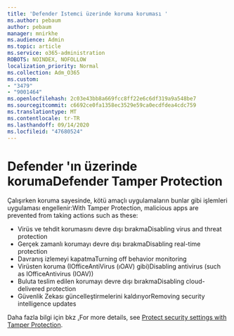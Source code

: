 ```yaml
---
title: 'Defender Istemci üzerinde koruma koruması '
ms.author: pebaum
author: pebaum
manager: mnirkhe
ms.audience: Admin
ms.topic: article
ms.service: o365-administration
ROBOTS: NOINDEX, NOFOLLOW
localization_priority: Normal
ms.collection: Adm_O365
ms.custom:
- "3479"
- "9001464"
ms.openlocfilehash: 2c03e43bb8a669fcc8ff22e6c6df319a9a548be7
ms.sourcegitcommit: c6692ce0fa1358ec3529e59ca0ecdfdea4cdc759
ms.translationtype: MT
ms.contentlocale: tr-TR
ms.lasthandoff: 09/14/2020
ms.locfileid: "47680524"
---
```

# <a name="defender-tamper-protection"></a><span data-ttu-id="ee934-102">Defender 'ın üzerinde koruma</span><span class="sxs-lookup"><span data-stu-id="ee934-102">Defender Tamper Protection</span></span> 

<span data-ttu-id="ee934-103">Çalışırken koruma sayesinde, kötü amaçlı uygulamaların bunlar gibi işlemleri uygulaması engellenir:</span><span class="sxs-lookup"><span data-stu-id="ee934-103">With Tamper Protection, malicious apps are prevented from taking actions such as these:</span></span>

- <span data-ttu-id="ee934-104">Virüs ve tehdit korumasını devre dışı bırakma</span><span class="sxs-lookup"><span data-stu-id="ee934-104">Disabling virus and threat protection</span></span>
- <span data-ttu-id="ee934-105">Gerçek zamanlı korumayı devre dışı bırakma</span><span class="sxs-lookup"><span data-stu-id="ee934-105">Disabling real-time protection</span></span>
- <span data-ttu-id="ee934-106">Davranış izlemeyi kapatma</span><span class="sxs-lookup"><span data-stu-id="ee934-106">Turning off behavior monitoring</span></span>
- <span data-ttu-id="ee934-107">Virüsten koruma (IOfficeAntiVirus (ıOAV) gibi)</span><span class="sxs-lookup"><span data-stu-id="ee934-107">Disabling antivirus (such as IOfficeAntivirus (IOAV))</span></span>
- <span data-ttu-id="ee934-108">Buluta teslim edilen korumayı devre dışı bırakma</span><span class="sxs-lookup"><span data-stu-id="ee934-108">Disabling cloud-delivered protection</span></span>
- <span data-ttu-id="ee934-109">Güvenlik Zekası güncelleştirmelerini kaldırıyor</span><span class="sxs-lookup"><span data-stu-id="ee934-109">Removing security intelligence updates</span></span>

<span data-ttu-id="ee934-110">Daha fazla bilgi için bkz [.](https://docs.microsoft.com/windows/security/threat-protection/windows-defender-antivirus/prevent-changes-to-security-settings-with-tamper-protection)</span><span class="sxs-lookup"><span data-stu-id="ee934-110">For more details, see [Protect security settings with Tamper Protection](https://docs.microsoft.com/windows/security/threat-protection/windows-defender-antivirus/prevent-changes-to-security-settings-with-tamper-protection).</span></span>